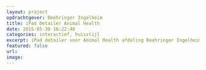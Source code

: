 ```yaml
---
layout: project
opdrachtgever: Boehringer Ingelheim
title: iPad Detailer Animal Health
date: 2015-05-30 16:22:48
categories: interactief, huisstijl
excerpt: iPad detailer voor Animal Health afdeling Boehringer Ingelheim
featured: false
url: 
image: 
---
```


